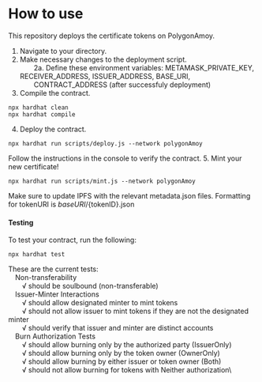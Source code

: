 # How to use

This repository deploys the certificate tokens on PolygonAmoy.

1. Navigate to your directory.
2. Make necessary changes to the deployment script.\
&emsp;&emsp;2a. Define these environment variables: METAMASK_PRIVATE_KEY, RECEIVER_ADDRESS, ISSUER_ADDRESS, BASE_URI,\
&emsp;&emsp;CONTRACT_ADDRESS (after successfuly deployment)
4. Compile the contract.
```shell
npx hardhat clean
npx hardhat compile
```
4. Deploy the contract.
```shell
npx hardhat run scripts/deploy.js --network polygonAmoy
```
Follow the instructions in the console to verify the contract.
5. Mint your new certificate!
```shell
npx hardhat run scripts/mint.js --network polygonAmoy
```
Make sure to update IPFS with the relevant metadata.json files. Formatting for tokenURI is ${baseURI}/${tokenID}.json


#### Testing
To test your contract, run the following:
```shell
npx hardhat test
```
These are the current tests:\
&emsp;Non-transferability\
&emsp;&emsp;√ should be soulbound (non-transferable)\
&emsp;Issuer-Minter Interactions\
&emsp;&emsp;√ should allow designated minter to mint tokens\
&emsp;&emsp;√ should not allow issuer to mint tokens if they are not the designated minter\
&emsp;&emsp;√ should verify that issuer and minter are distinct accounts\
&emsp;Burn Authorization Tests\
&emsp;&emsp;√ should allow burning only by the authorized party (IssuerOnly)\
&emsp;&emsp;√ should allow burning only by the token owner (OwnerOnly)\
&emsp;&emsp;√ should allow burning by either issuer or token owner (Both)\
&emsp;&emsp;√ should not allow burning for tokens with Neither authorization\
